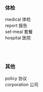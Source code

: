 ﻿### 体检

medical  体检<br/>
report	报告<br/>
set-meal 套餐<br/>
hospital  医院<br/>





<br/><br/>

### 其他

policy  协议<br/>
corporation 公司<br/>





